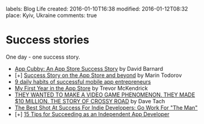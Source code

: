 labels: Blog
        Life
created: 2016-01-10T16:38
modified: 2016-01-12T08:32
place: Kyiv, Ukraine
comments: true

# Success stories

One day - one success story.

- [App Cubby: An App Store Success Story](http://davidbarnard.com/post/58967626934/app-cubby-success) by David Barnard
- [+] [Success Story on the App Store and beyond](http://www.touch-code-magazine.com/success-story-on-the-app-store-and-beyond/) by Marin Todorov
- [9 daily habits of successful mobile app entrepreneurs](http://thenextweb.com/entrepreneur/2015/06/02/9-daily-habits-of-successful-mobile-app-entrepreneurs/)
- [My First Year in the App Store](http://www.trevormckendrick.com/my-first-year-in-the-app-store/) by Trevor McKendrick
- [THEY WANTED TO MAKE A VIDEO GAME PHENOMENON. THEY MADE $10 MILLION. THE STORY OF CROSSY ROAD](http://www.polygon.com/2015/3/3/8142247/crossy-road-earnings-10-million-gdc-2015) by Dave Tach
- [The Best Shot At Success For Indie Developers: Go Work For "The Man"](http://readwrite.com/2015/07/20/indie-app-developers-success-enterprise-the-man)
- [+] [15 Tips for Succeeding as an Independent App Developer](http://www.entrepreneur.com/article/247622)
